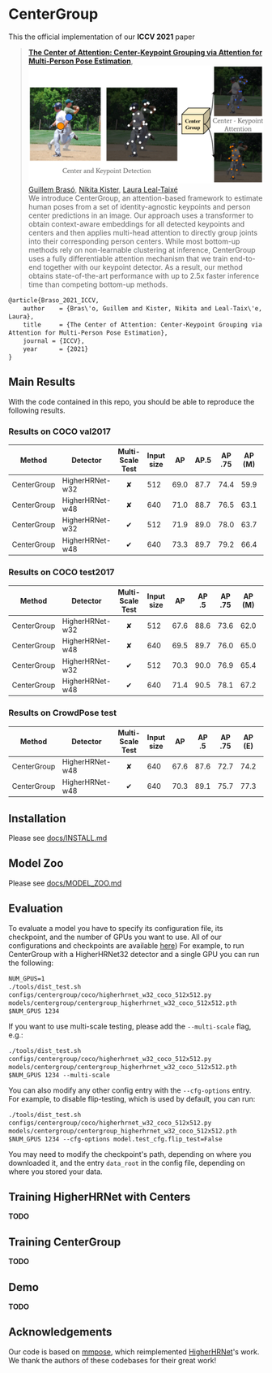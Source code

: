 # CenterGroup

This the official implementation of our **ICCV 2021** paper 

> [**The Center of Attention: Center-Keypoint Grouping via Attention for Multi-Person Pose Estimation**](https://arxiv.org/abs/2110.05132),            
> ![Method Visualization](data/teaser.png)
> [Guillem Brasó](https://dvl.in.tum.de/team/braso/), [Nikita Kister](), [Laura Leal-Taixé](https://dvl.in.tum.de/team/lealtaixe/)        
> We introduce CenterGroup, an attention-based framework to estimate human poses from a set of identity-agnostic keypoints and person center predictions in an image. Our approach uses a transformer to obtain context-aware embeddings for all detected keypoints and centers and then applies multi-head attention to directly group joints into their corresponding person centers. While most bottom-up methods rely on non-learnable clustering at inference, CenterGroup uses a fully differentiable attention mechanism that we train end-to-end together with our keypoint detector. As a result, our method obtains state-of-the-art performance with up to 2.5x faster inference time than competing bottom-up methods. 

    @article{Braso_2021_ICCV,
        author    = {Bras\'o, Guillem and Kister, Nikita and Leal-Taix\'e, Laura},
        title     = {The Center of Attention: Center-Keypoint Grouping via Attention for Multi-Person Pose Estimation},
        journal = {ICCV},
        year      = {2021}
    }

## Main Results
With the code contained in this repo, you should be able to reproduce the following results. 
### Results on COCO val2017
| Method| Detector |Multi-Scale Test| Input size |     AP | AP.5 | AP .75 | AP (M) | AP (L) |
|----------|----------|:------------:|------------|-------|-------|--------|--------|--------| 
| CenterGroup| HigherHRNet-w32  |&#10008;| 512         | 69.0  | 87.7  |  74.4  |  59.9  |  75.3  | 
| CenterGroup| HigherHRNet-w48  |&#10008;| 640         | 71.0  | 88.7  |  76.5  |  63.1  |  75.2  | 
| CenterGroup| HigherHRNet-w32  | &#10004;| 512        | 71.9  | 89.0  |  78.0  |  63.7  |  77.4  | 
| CenterGroup| HigherHRNet-w48  | &#10004;| 640        | 73.3  | 89.7  |  79.2  |  66.4  |  76.7  | 

### Results on COCO test2017 
| Method| Detector |Multi-Scale Test| Input size |     AP | AP .5 | AP .75 | AP (M) | AP (L) |
|----------|----------|:------------:|------------|-------|-------|--------|--------|--------| 
| CenterGroup| HigherHRNet-w32  |&#10008;| 512         | 67.6  | 88.6  |  73.6  |  62.0  |  75.6  | 
| CenterGroup| HigherHRNet-w48  |&#10008;| 640         | 69.5  | 89.7  |  76.0  |  65.0  |  76.2  | 
| CenterGroup| HigherHRNet-w32  | &#10004;| 512        | 70.3  | 90.0 | 76.9  | 65.4  |  77.5  | 
| CenterGroup| HigherHRNet-w48  | &#10004;| 640        | 71.4  | 90.5  |  78.1  |  67.2  |  77.5  |     

### Results on CrowdPose test
| Method| Detector |Multi-Scale Test| Input size |     AP | AP .5 | AP .75 | AP (E) | AP (M) | AP (H) |
|----------|----------|:------------:|------------|-------|-------|--------|--------|--------| --------| 
| CenterGroup| HigherHRNet-w48  |&#10008;| 640         | 67.6  | 87.6  |  72.7  | 74.2  |  68.1  | 61.1  | 
| CenterGroup| HigherHRNet-w48  | &#10004;| 640        | 70.3  | 89.1  |  75.7  |  77.3  |  70.8  |  63.2  |

## Installation
Please see [docs/INSTALL.md](docs/INSTALL.md)
## Model Zoo
Please see [docs/MODEL_ZOO.md](docs/MODEL_ZOO.md)
## Evaluation
To evaluate a model you have to specify its configuration file, its checkpoint, and the number of GPUs you want to use. All of our configurations and checkpoints are available [here](docs/MODEL_ZOO.md)) For example, to run CenterGroup with a HigherHRNet32 detector and a single GPU you can run the following:
```
NUM_GPUS=1
./tools/dist_test.sh configs/centergroup/coco/higherhrnet_w32_coco_512x512.py models/centergroup/centergroup_higherhrnet_w32_coco_512x512.pth $NUM_GPUS 1234
```
If you want to use multi-scale testing, please add the `--multi-scale` flag, e.g.:
```
./tools/dist_test.sh configs/centergroup/coco/higherhrnet_w32_coco_512x512.py models/centergroup/centergroup_higherhrnet_w32_coco_512x512.pth $NUM_GPUS 1234 --multi-scale
```
You can also modify any other config entry with the `--cfg-options` entry. For example, to disable flip-testing, which is used by default, you can run:
```
./tools/dist_test.sh configs/centergroup/coco/higherhrnet_w32_coco_512x512.py models/centergroup/centergroup_higherhrnet_w32_coco_512x512.pth $NUM_GPUS 1234 --cfg-options model.test_cfg.flip_test=False
```
You may need to modify the checkpoint's path, depending on where you downloaded it, and the entry `data_root` in the config file, depending on where you stored your data.


## Training HigherHRNet with Centers
**TODO**
## Training CenterGroup
**TODO**
## Demo
**TODO**
## Acknowledgements
Our code is based on [mmpose](https://github.com/open-mmlab/mmpose), which reimplemented [HigherHRNet](https://github.com/HRNet/HigherHRNet-Human-Pose-Estimation)'s work. We thank the authors of these codebases for their great work!

